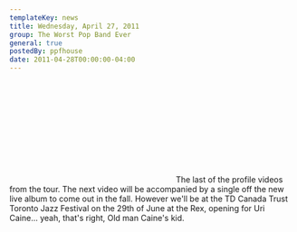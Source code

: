 ```yaml
---
templateKey: news
title: Wednesday, April 27, 2011
group: The Worst Pop Band Ever
general: true
postedBy: ppfhouse
date: 2011-04-28T00:00:00-04:00
---
```

<object height="181" width="290"> <param name="movie" value="http://www.youtube.com/v/plSxGQHM7jk"></param> <param name="allowFullScreen" value="true"></param> <param name="allowscriptaccess" value="always"></param> <param name="wmode" value="transparent"></param> <embed allowfullscreen="true" allowscriptaccess="always" height="181" src="http://www.youtube.com/v/plSxGQHM7jk" type="application/x-shockwave-flash" width="290" wmode="transparent"> </embed></object><span class="messageBody">The last of the profile videos from the tour. The next video will be accompanied by a single off the new live album to come out in the fall. However we'll be at the TD Canada Trust Toronto Jazz Festival on the 29th of June at the Rex, opening for Uri Caine... yeah, that's right, Old man Caine's kid.  
</span>